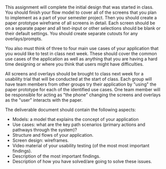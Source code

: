 This assignment will complete the initial design that was started in class. You should finish your
flow model to cover all of the screens that you plan to implement as a part of your semester
project. Then you should create a paper prototype wireframe of all screens in detail. Each screen
should be on a separate paper and all text-input or other selections should be blank or their
default settings. You should create separate cutouts for any overlays/prompts.

You also must think of three to four main use cases of your application that you would like to test
in class next week. These should cover the common use cases of the application as well as anything
that you are having a hard time designing or where you think that users might have difficulties.

All screens and overlays should be brought to class next week for a usability trial that will be
conducted at the start of class. Each group will have team members from other groups try their
application by "using" the paper prototype for each of the identified use cases. One team member
will be responsible for acting as "the phone" changing the screens and overlays as the "user"
interacts with the paper.

The deliverable document should contain the following aspects:

- Models: a model that explains the concept of your application
- Use cases: what are the key path scenarios (primary actions and pathways through the system)?
- Structure and flows of your application.
- Screen design: wireframes. 
- Video material of your usability testing (of the most most important findings).
- Description of the most important findings.
- Description of how you have solved/are going to solve these issues. 

